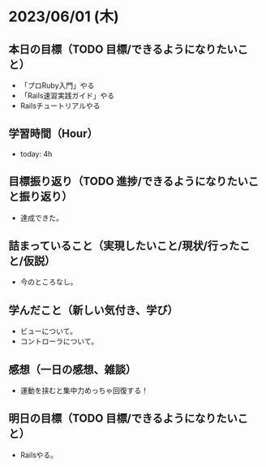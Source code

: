 # 2023/06/01 (木)

## 本日の目標（TODO 目標/できるようになりたいこと）

- 「プロRuby入門」やる
- 「Rails速習実践ガイド」やる
- Railsチュートリアルやる

## 学習時間（Hour）

- today: 4h

## 目標振り返り（TODO 進捗/できるようになりたいこと振り返り）

- 達成できた。

## 詰まっていること（実現したいこと/現状/行ったこと/仮説）

- 今のところなし。

## 学んだこと（新しい気付き、学び）

- ビューについて。
- コントローラについて。

## 感想（一日の感想、雑談）

- 運動を挟むと集中力めっちゃ回復する！

## 明日の目標（TODO 目標/できるようになりたいこと）

- Railsやる。
